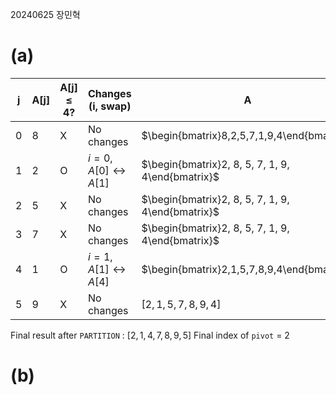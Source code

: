 20240625 장민혁

# (a)

| j   | A[j] | A[j] ≤ 4? | Changes (i, swap)                  | A                                                 |
| --- | ---- | --------- | ---------------------------------- | ------------------------------------------------- |
| 0   | 8    | X         | No changes                         | $\begin{bmatrix}8,2,5,7,1,9,4\end{bmatrix}$       |
| 1   | 2    | O         | $i = 0, A[0] \leftrightarrow A[1]$ | $\begin{bmatrix}2, 8, 5, 7, 1, 9, 4\end{bmatrix}$ |
| 2   | 5    | X         | No changes                         | $\begin{bmatrix}2, 8, 5, 7, 1, 9, 4\end{bmatrix}$ |
| 3   | 7    | X         | No changes                         | $\begin{bmatrix}2, 8, 5, 7, 1, 9, 4\end{bmatrix}$ |
| 4   | 1    | O         | $i = 1, A[1] \leftrightarrow A[4]$ | $\begin{bmatrix}2,1,5,7,8,9,4\end{bmatrix}$       |
| 5   | 9    | X         | No changes                         | $[2,1,5,7,8,9,4]$                                 |
Final result after `PARTITION` : 
$[2,1,4,7,8,9,5]$
Final index of `pivot` = 2
# (b)

